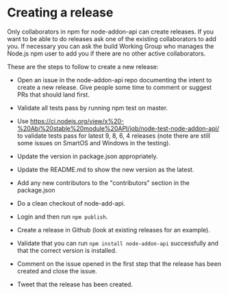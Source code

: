 # Creating a release

Only collaborators in npm for node-addon-api can create releases.
If you want to be able to do releases ask one of the existing
collaborators to add you.  If necessary you can ask the build
Working Group who manages the Node.js npm user to add you if
there are no other active collaborators.

These are the steps to follow to create a new release:

* Open an issue in the node-addon-api repo documenting
  the intent to create a new release.  Give people some
  time to comment or suggest PRs that should land first.

* Validate all tests pass by running npm test on master.

* Use https://ci.nodejs.org/view/x%20-%20Abi%20stable%20module%20API/job/node-test-node-addon-api/
  to validate tests pass for latest 9, 8, 6, 4 releases
  (note there are still some issues on SmartOS and
   Windows in the testing).

* Update the version in package.json appropriately.

* Update the README.md to show the new version as the latest.

* Add any new contributors to the "contributors" section in
  the package.json

* Do a clean checkout of node-add-api.

* Login and then run `npm publish`.

* Create a release in Github (look at existing releases for an example).

* Validate that you can run `npm install node-addon-api` successfully
  and that the correct version is installed.

* Comment on the issue opened in the first step that the
  release has been created and close the issue.

* Tweet that the release has been created.

